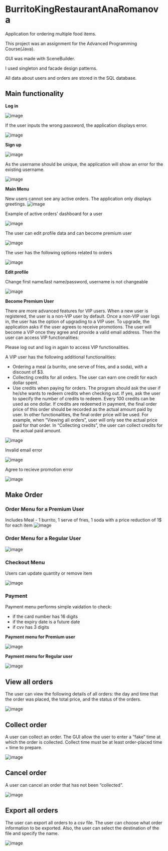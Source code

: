 # BurritoKingRestaurantAnaRomanova

Application for ordering multiple food items.

This project was an assignment for the Advanced Programming Course(Java).

GUI was made with SceneBuilder.

I used singleton and facade design patterns.

All data about users and orders are stored in the SQL database. 

## Main functionality

**Log in**


![image](https://github.com/AnaRomanovaWork/BurritoKingRestaurantAnaRomanova/assets/113778877/17d25612-9aec-4775-8b55-fe7bf2ecc741)

If the user inputs the wrong password, the application displays error.

![image](https://github.com/AnaRomanovaWork/BurritoKingRestaurantAnaRomanova/assets/113778877/520d19e8-4bd2-4a7a-8801-96a478b9240b)


**Sign up**

![image](https://github.com/AnaRomanovaWork/BurritoKingRestaurantAnaRomanova/assets/113778877/945e346b-6957-4193-9d39-062dd154db06)

As the username should be unique, the application will show an error for the existing username.

![image](https://github.com/AnaRomanovaWork/BurritoKingRestaurantAnaRomanova/assets/113778877/e0db8b75-9084-4243-a721-019c68a3343a)


**Main Menu**

New users cannot see any active orders. The application only displays greetings.
![image](https://github.com/AnaRomanovaWork/BurritoKingRestaurantAnaRomanova/assets/113778877/41426cc9-f3a2-4810-8bae-1a993817c157)

Example of active orders' dashboard for a user

![image](https://github.com/AnaRomanovaWork/BurritoKingRestaurantAnaRomanova/assets/113778877/c4eaf7bc-3c97-4991-9732-6f7ff1f950a1)

The user can edit profile data and can become premium user

![image](https://github.com/AnaRomanovaWork/BurritoKingRestaurantAnaRomanova/assets/113778877/3e5ca693-42b3-4cbb-bb39-34b963d9df75)

The user has the following options related to orders

![image](https://github.com/AnaRomanovaWork/BurritoKingRestaurantAnaRomanova/assets/113778877/99ad3579-7df0-40e3-a0db-b3353abafb96)


**Edit profile**

Change first name/last name/password, username is not changeable

![image](https://github.com/AnaRomanovaWork/BurritoKingRestaurantAnaRomanova/assets/113778877/5a63f338-7134-4591-bfa6-9ff9f35fb6c3)

**Become Premium User**

There are more advanced features for VIP users. When a new user is registered, the user is a non-VIP user by default. Once a non-VIP user logs in, the user has the option of upgrading to a VIP user. To upgrade, the application asks if the user agrees to receive promotions.
The user will become a VIP once they agree and provide a valid email address. Then the user can
access VIP functionalities:

Please log out and log in again to access VIP functionalities.

A VIP user has the following additional functionalities:
* Ordering a meal (a burrito, one serve of fries, and a soda), with a discount of $3.
* Collecting credits for all orders. The user can earn one credit for each dollar spent.
* Use credits when paying for orders. The program should ask the user if he/she wants to redeem credits when checking out. If yes, ask the user to specify the number of credits to redeem. Every 100 credits can be used as one dollar. If credits are redeemed in payment, the final order price of this order should be recorded as the actual amount paid by user. In other functionalities, the final order price will be used. For example, when “Viewing all orders”, user will only see the actual price paid for that order. In “Collecting credits”, the user can collect credits for the actual paid amount.

![image](https://github.com/AnaRomanovaWork/BurritoKingRestaurantAnaRomanova/assets/113778877/3eed3f96-cbaf-49ba-9e29-802450030546)

Invalid email error

![image](https://github.com/AnaRomanovaWork/BurritoKingRestaurantAnaRomanova/assets/113778877/7b8ff6bb-5c58-4120-83fe-da2d1f5d650e)

Agree to recieve promotion error

![image](https://github.com/AnaRomanovaWork/BurritoKingRestaurantAnaRomanova/assets/113778877/71d48b74-0f2d-48a3-bf08-864d20f4a0e2)

## Make Order ##

### Order Menu for a Premium User ### 

Includes Meal - 1 burrito, 1 serve of fries, 1 soda with a price reduction of 1$ for each item
![image](https://github.com/AnaRomanovaWork/BurritoKingRestaurantAnaRomanova/assets/113778877/a8380bc0-8862-4896-9279-836ce422160a)

### Order Menu for a Regular User ### 

![image](https://github.com/AnaRomanovaWork/BurritoKingRestaurantAnaRomanova/assets/113778877/eef880b2-468a-43aa-bf6c-4faac1fc302c)

### Checkout Menu ###

Users can update quantity or remove item

![image](https://github.com/AnaRomanovaWork/BurritoKingRestaurantAnaRomanova/assets/113778877/18cf91a3-e733-4463-b992-88d65a01422f)

### Payment ###

Payment menu performs simple vaidation to check:
  * if the card number has 16 digits
  * if the expiry date is a future date
  * if cvv has 3 digits

**Payment menu for Premium user**

![image](https://github.com/AnaRomanovaWork/BurritoKingRestaurantAnaRomanova/assets/113778877/6c580f73-73ff-4e56-829b-8b5b2f07f35a)

**Payment menu for Regular user**

![image](https://github.com/AnaRomanovaWork/BurritoKingRestaurantAnaRomanova/assets/113778877/e72416c8-c065-49f4-a0d3-ea47a2b9af4c)

## View all orders ##
The user can view the following details of all orders: the day and time that the order was placed, the total price, and the status of the orders.

![image](https://github.com/AnaRomanovaWork/BurritoKingRestaurantAnaRomanova/assets/113778877/1825e9c7-60f9-4864-8064-2adadf683139)

## Collect order ##

A user can collect an order. The GUI allow the user to enter a “fake” time at which the order is collected. Collect time must be at least order-placed time + time to prepare.

![image](https://github.com/AnaRomanovaWork/BurritoKingRestaurantAnaRomanova/assets/113778877/011f5e77-b433-4742-beee-cdbd1fb81166)

## Cancel order ##

A user can cancel an order that has not been “collected”.

![image](https://github.com/AnaRomanovaWork/BurritoKingRestaurantAnaRomanova/assets/113778877/6b8f1d6d-0c53-4ecb-aa74-576305b37645)


## Export all orders ##

The user can export all orders to a csv file. The user can choose what order information to be exported. Also, the user can select the destination of the file and specify the name. 

![image](https://github.com/AnaRomanovaWork/BurritoKingRestaurantAnaRomanova/assets/113778877/e7e221f0-95b1-4c59-9c47-0deb8e612250)







